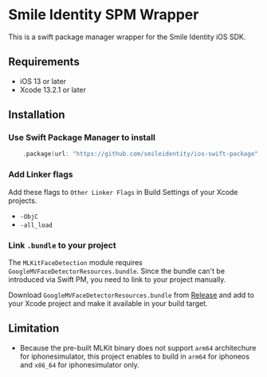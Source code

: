# Smile Identity SPM Wrapper

This is a swift package manager wrapper for the Smile Identity iOS SDK.


## Requirements
- iOS 13 or later
- Xcode 13.2.1 or later

## Installation

### Use Swift Package Manager to install

```swift
    .package(url: "https://github.com/smileidentity/ios-swift-package", .branch("main"))
```
### Add Linker flags

Add these flags to `Other Linker Flags` in Build Settings of your Xcode projects.

- `-ObjC`
- `-all_load`

### Link `.bundle` to your project

The `MLKitFaceDetection` module requires `GoogleMVFaceDetectorResources.bundle`. Since the bundle can't be introduced via Swift PM, you need to link to your project manually.

Download `GoogleMVFaceDetectorResources.bundle` from [Release](https://github.com/d-date/google-mlkit-swiftpm/releases/download/3.2.0/GoogleMVFaceDetectorResources.bundle.zip) and add to your Xcode project and make it available in your build target.

## Limitation

- Because the pre-built MLKit binary does not support `arm64` architechure for iphonesimulator, this project enables to build in `arm64` for iphoneos and `x86_64` for iphonesimulator only.
